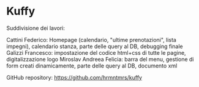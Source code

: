# Kuffy

Suddivisione dei lavori:

Cattini Federico: Homepage (calendario, "ultime prenotazioni", lista impegni), calendario stanza, parte delle query al DB, debugging finale
Galizzi Francesco: impostazione del codice html+css di tutte le pagine, digitalizzazione logo
Miroslav Andreea Felicia: barra del menu, gestione di form creati dinamicamente, parte delle query al DB, documento xml

GitHub repository: https://github.com/hrmntmrs/kuffy
